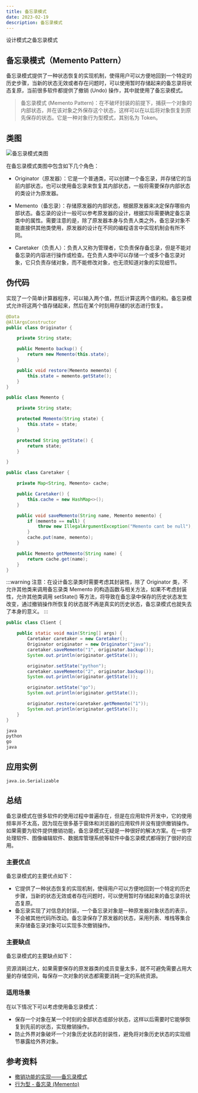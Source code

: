 ```yaml
---
title: 备忘录模式
date: 2023-02-19
description: 备忘录模式
---
```


设计模式之备忘录模式
<!-- more -->

## 备忘录模式（Memento Pattern）

备忘录模式提供了一种状态恢复的实现机制，使得用户可以方便地回到一个特定的历史步骤，当新的状态无效或者存在问题时，可以使用暂时存储起来的备忘录将状态复原，当前很多软件都提供了撤销 (Undo) 操作，其中就使用了备忘录模式。

> 备忘录模式 (Memento Pattern)：在不破坏封装的前提下，捕获一个对象的内部状态，并在该对象之外保存这个状态，这样可以在以后将对象恢复到原先保存的状态。它是一种对象行为型模式，其别名为 Token。

## 类图

![备忘录模式类图](https://cdn.staticaly.com/gh/AlexChen68/OSS@master/blog/advance/memento_pattern.png)

在备忘录模式类图中包含如下几个角色：

- Originator（原发器）：它是一个普通类，可以创建一个备忘录，并存储它的当前内部状态，也可以使用备忘录来恢复其内部状态，一般将需要保存内部状态的类设计为原发器。

- Memento（备忘录）：存储原发器的内部状态，根据原发器来决定保存哪些内部状态。备忘录的设计一般可以参考原发器的设计，根据实际需要确定备忘录类中的属性。需要注意的是，除了原发器本身与负责人类之外，备忘录对象不能直接供其他类使用，原发器的设计在不同的编程语言中实现机制会有所不同。

- Caretaker（负责人）：负责人又称为管理者，它负责保存备忘录，但是不能对备忘录的内容进行操作或检查。在负责人类中可以存储一个或多个备忘录对象，它只负责存储对象，而不能修改对象，也无须知道对象的实现细节。

## 伪代码

实现了一个简单计算器程序，可以输入两个值，然后计算这两个值的和。备忘录模式允许将这两个值存储起来，然后在某个时刻用存储的状态进行恢复。

```java
@Data
@AllArgsConstructor
public class Originator {

    private String state;

    public Memento backup() {
        return new Memento(this.state);
    }

    public void restore(Memento memento) {
        this.state = memento.getState();
    }
}

public class Memento {

    private String state;

    protected Memento(String state) {
        this.state = state;
    }

    protected String getState() {
        return state;
    }

}

public class Caretaker {

    private Map<String, Memento> cache;

    public Caretaker() {
        this.cache = new HashMap<>();
    }

    public void saveMemento(String name, Memento memento) {
        if (memento == null) {
            throw new IllegalArgumentException("Memento cant be null");
        }
        cache.put(name, memento);
    }

    public Memento getMemento(String name) {
        return cache.get(name);
    }
}
```

:::warning
注意：在设计备忘录类时需要考虑其封装性，除了 Originator 类，不允许其他类来调用备忘录类 Memento 的构造函数与相关方法，如果不考虑封装性，允许其他类调用 setState() 等方法，将导致在备忘录中保存的历史状态发生改变，通过撤销操作所恢复的状态就不再是真实的历史状态，备忘录模式也就失去了本身的意义。
:::

```java
public class Client {

    public static void main(String[] args) {
        Caretaker caretaker = new Caretaker();
        Originator originator = new Originator("java");
        caretaker.saveMemento("1", originator.backup());
        System.out.println(originator.getState());

        originator.setState("python");
        caretaker.saveMemento("2", originator.backup());
        System.out.println(originator.getState());

        originator.setState("go");
        System.out.println(originator.getState());

        originator.restore(caretaker.getMemento("1"));
        System.out.println(originator.getState());
    }
}
```

```java
java
python
go
java
```

## 应用实例

`java.io.Serializable`

## 总结

备忘录模式在很多软件的使用过程中普遍存在，但是在应用软件开发中，它的使用频率并不太高，因为现在很多基于窗体和浏览器的应用软件并没有提供撤销操作。如果需要为软件提供撤销功能，备忘录模式无疑是一种很好的解决方案。在一些字处理软件、图像编辑软件、数据库管理系统等软件中备忘录模式都得到了很好的应用。

### 主要优点

备忘录模式的主要优点如下：

- 它提供了一种状态恢复的实现机制，使得用户可以方便地回到一个特定的历史步骤，当新的状态无效或者存在问题时，可以使用暂时存储起来的备忘录将状态复原。
- 备忘录实现了对信息的封装，一个备忘录对象是一种原发器对象状态的表示，不会被其他代码所改动。备忘录保存了原发器的状态，采用列表、堆栈等集合来存储备忘录对象可以实现多次撤销操作。

### 主要缺点

备忘录模式的主要缺点如下：

资源消耗过大，如果需要保存的原发器类的成员变量太多，就不可避免需要占用大量的存储空间，每保存一次对象的状态都需要消耗一定的系统资源。

### 适用场景

在以下情况下可以考虑使用备忘录模式：

- 保存一个对象在某一个时刻的全部状态或部分状态，这样以后需要时它能够恢复到先前的状态，实现撤销操作。
- 防止外界对象破坏一个对象历史状态的封装性，避免将对象历史状态的实现细节暴露给外界对象。

## 参考资料

- [撤销功能的实现——备忘录模式](https://blog.csdn.net/lovelion/article/details/7526747)
- [行为型 - 备忘录 (Memento)](https://pdai.tech/md/dev-spec/pattern/25_memento.html)